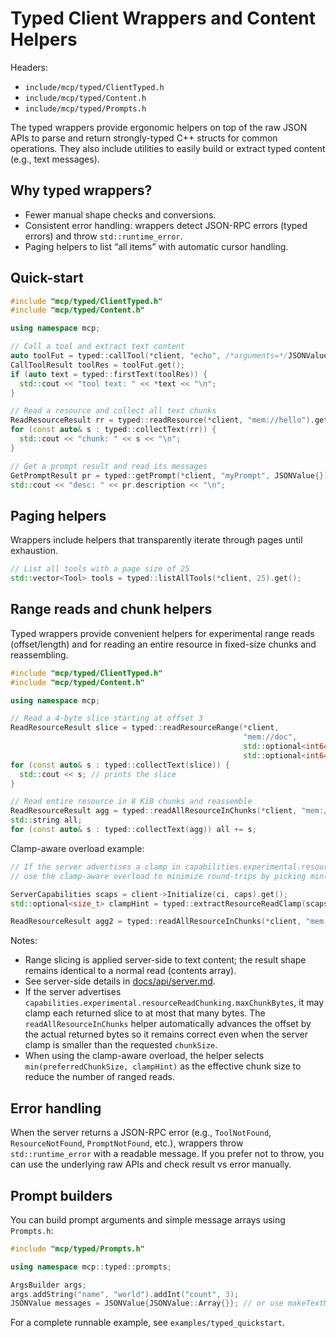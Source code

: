 <!--
==========================================================================================================
SPDX-License-Identifier: MIT
Copyright (c) 2025 Vinny Parla
File: docs/api/typed.md
Purpose: Typed client wrappers and content helpers quick-start
==========================================================================================================
-->
# Typed Client Wrappers and Content Helpers

Headers:
- `include/mcp/typed/ClientTyped.h`
- `include/mcp/typed/Content.h`
- `include/mcp/typed/Prompts.h`

The typed wrappers provide ergonomic helpers on top of the raw JSON APIs to parse and return strongly-typed C++ structs for common operations. They also include utilities to easily build or extract typed content (e.g., text messages).

## Why typed wrappers?
- Fewer manual shape checks and conversions.
- Consistent error handling: wrappers detect JSON-RPC errors (typed errors) and throw `std::runtime_error`.
- Paging helpers to list “all items” with automatic cursor handling.

## Quick-start

```cpp
#include "mcp/typed/ClientTyped.h"
#include "mcp/typed/Content.h"

using namespace mcp;

// Call a tool and extract text content
auto toolFut = typed::callTool(*client, "echo", /*arguments=*/JSONValue{JSONValue::Object{}});
CallToolResult toolRes = toolFut.get();
if (auto text = typed::firstText(toolRes)) {
  std::cout << "tool text: " << *text << "\n";
}

// Read a resource and collect all text chunks
ReadResourceResult rr = typed::readResource(*client, "mem://hello").get();
for (const auto& s : typed::collectText(rr)) {
  std::cout << "chunk: " << s << "\n";
}

// Get a prompt result and read its messages
GetPromptResult pr = typed::getPrompt(*client, "myPrompt", JSONValue{}).get();
std::cout << "desc: " << pr.description << "\n";
```

## Paging helpers

Wrappers include helpers that transparently iterate through pages until exhaustion.

```cpp
// List all tools with a page size of 25
std::vector<Tool> tools = typed::listAllTools(*client, 25).get();
```

## Range reads and chunk helpers

Typed wrappers provide convenient helpers for experimental range reads (offset/length) and for reading an entire resource in fixed-size chunks and reassembling.

```cpp
#include "mcp/typed/ClientTyped.h"
#include "mcp/typed/Content.h"

using namespace mcp;

// Read a 4-byte slice starting at offset 3
ReadResourceResult slice = typed::readResourceRange(*client,
                                                    "mem://doc",
                                                    std::optional<int64_t>(3),
                                                    std::optional<int64_t>(4)).get();
for (const auto& s : typed::collectText(slice)) {
  std::cout << s; // prints the slice
}

// Read entire resource in 8 KiB chunks and reassemble
ReadResourceResult agg = typed::readAllResourceInChunks(*client, "mem://doc", /*chunkSize*/ 8192).get();
std::string all;
for (const auto& s : typed::collectText(agg)) all += s;
```

Clamp-aware overload example:

```cpp
// If the server advertises a clamp in capabilities.experimental.resourceReadChunking.maxChunkBytes,
// use the clamp-aware overload to minimize round-trips by picking min(preferred, clamp).

ServerCapabilities scaps = client->Initialize(ci, caps).get();
std::optional<size_t> clampHint = typed::extractResourceReadClamp(scaps);

ReadResourceResult agg2 = typed::readAllResourceInChunks(*client, "mem://doc", /*preferredChunkSize*/ 8192, clampHint).get();
```

Notes:

- Range slicing is applied server-side to text content; the result shape remains identical to a normal read (contents array).
- See server-side details in [docs/api/server.md](./server.md#resource-read-chunking-experimental).
- If the server advertises `capabilities.experimental.resourceReadChunking.maxChunkBytes`, it may clamp each returned slice to at most that many bytes. The `readAllResourceInChunks` helper automatically advances the offset by the actual returned bytes so it remains correct even when the server clamp is smaller than the requested `chunkSize`.
- When using the clamp-aware overload, the helper selects `min(preferredChunkSize, clampHint)` as the effective chunk size to reduce the number of ranged reads.

## Error handling

When the server returns a JSON-RPC error (e.g., `ToolNotFound`, `ResourceNotFound`, `PromptNotFound`, etc.), wrappers throw `std::runtime_error` with a readable message. If you prefer not to throw, you can use the underlying raw APIs and check result vs error manually.

## Prompt builders

You can build prompt arguments and simple message arrays using `Prompts.h`:

```cpp
#include "mcp/typed/Prompts.h"

using namespace mcp::typed::prompts;

ArgsBuilder args;
args.addString("name", "world").addInt("count", 3);
JSONValue messages = JSONValue{JSONValue::Array{}}; // or use makeTextMessages({"hello"})
```

For a complete runnable example, see `examples/typed_quickstart`.
